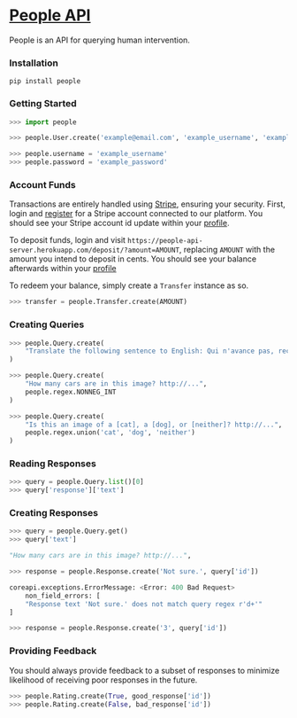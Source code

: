 # [People API](https://people.readthedocs.io)

People is an API for querying human intervention.


### Installation

```
pip install people
```


### Getting Started

```python
>>> import people

>>> people.User.create('example@email.com', 'example_username', 'example_password')

>>> people.username = 'example_username'
>>> people.password = 'example_password'
```

### Account Funds

Transactions are entirely handled using [Stripe](https://stripe.com/), ensuring your security. First, login and [register](https://people-api-server.herokuapp.com/register) for a Stripe account connected to our platform. You should see your Stripe account id update within your [profile](https://people-api-server.herokuapp.com/profile).

To deposit funds, login and visit `https://people-api-server.herokuapp.com/deposit/?amount=AMOUNT`, replacing `AMOUNT` with the amount you intend to deposit in cents. You should see your balance afterwards within your [profile](https://people-api-server.herokuapp.com/profile)

To redeem your balance, simply create a `Transfer` instance as so.

```python
>>> transfer = people.Transfer.create(AMOUNT) 
```


### Creating Queries
```python
>>> people.Query.create(
    "Translate the following sentence to English: Qui n'avance pas, recule."
)

>>> people.Query.create(
    "How many cars are in this image? http://...",
    people.regex.NONNEG_INT
)

>>> people.Query.create(
    "Is this an image of a [cat], a [dog], or [neither]? http://...",
    people.regex.union('cat', 'dog', 'neither')
)
```

### Reading Responses
```python
>>> query = people.Query.list()[0]
>>> query['response']['text']
```

### Creating Responses
```python
>>> query = people.Query.get() 
>>> query['text']

"How many cars are in this image? http://...",

>>> response = people.Response.create('Not sure.', query['id'])

coreapi.exceptions.ErrorMessage: <Error: 400 Bad Request>
    non_field_errors: [
    "Response text 'Not sure.' does not match query regex r'd+'"
]

>>> response = people.Response.create('3', query['id'])
```


### Providing Feedback

You should always provide feedback to a subset of responses to minimize likelihood of receiving poor responses in the future.

```python
>>> people.Rating.create(True, good_response['id'])
>>> people.Rating.create(False, bad_response['id'])
```

